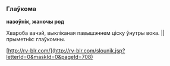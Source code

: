 ### Глаўкома
**назоўнік, жаночы род**

Хвароба вачэй, выкліканая павышэннем ціску ўнутры вока. || прыметнік: глаўкомны.

<a rel="author">[http://rv-blr.com/](http://rv-blr.com/slounik.jsp?letterId=0&maskId=0&pageId=708)</a>
